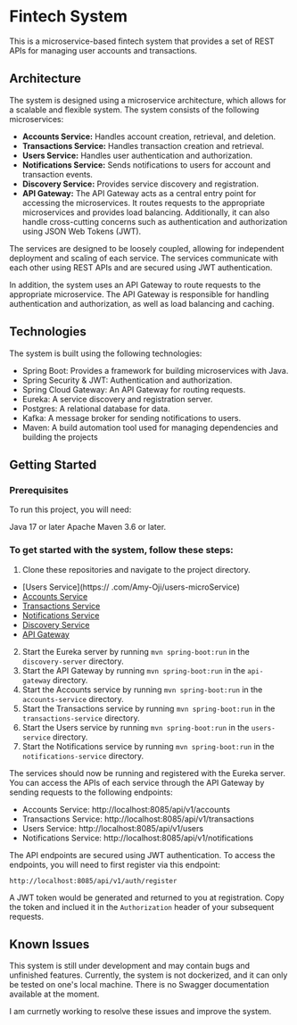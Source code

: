 # Fintech System

This is a microservice-based fintech system that provides a set of REST APIs for managing user accounts and transactions.

## Architecture

The system is designed using a microservice architecture, which allows for a scalable and flexible system. The system consists of the following microservices:

- __Accounts Service:__ Handles account creation, retrieval, and deletion.
- __Transactions Service:__ Handles transaction creation and retrieval.
- __Users Service:__ Handles user authentication and authorization.
- __Notifications Service:__ Sends notifications to users for account and transaction events.
- __Discovery Service:__ Provides service discovery and registration.
- __API Gateway:__ The API Gateway acts as a central entry point for accessing the microservices. It routes requests to the appropriate microservices and provides load balancing. Additionally, it can also handle cross-cutting concerns such as authentication and authorization using JSON Web Tokens (JWT).

The services are designed to be loosely coupled, allowing for independent deployment and scaling of each service. The services communicate with each other using REST APIs and are secured using JWT authentication.

In addition, the system uses an API Gateway to route requests to the appropriate microservice. The API Gateway is responsible for handling authentication and authorization, as well as load balancing and caching.

## Technologies

The system is built using the following technologies:

- Spring Boot: Provides a framework for building microservices with Java.
- Spring Security & JWT: Authentication and authorization.
- Spring Cloud Gateway: An API Gateway for routing requests.
- Eureka: A service discovery and registration server.
- Postgres: A relational database for data.
- Kafka: A message broker for sending notifications to users.
- Maven: A build automation tool used for managing dependencies and building the projects

## Getting Started

### Prerequisites
To run this project, you will need:

Java 17 or later
Apache Maven 3.6 or later.

### To get started with the system, follow these steps:

1. Clone these repositories and navigate to the project directory.

- [Users Service](https:// .com/Amy-Oji/users-microService)
- [Accounts Service](https://github.com/Amy-Oji/Account-MicroService) 
- [Transactions Service](https://github.com/Amy-Oji/Transactions-MicroService)
- [Notifications Service](https://github.com/Amy-Oji/NotificationMicroService)
- [Discovery Service](https://github.com/Amy-Oji/discovery-service)
- [API Gateway](https://github.com/Amy-Oji/api-gateway)

2. Start the Eureka server by running `mvn spring-boot:run` in the `discovery-server` directory.
3. Start the API Gateway by running `mvn spring-boot:run` in the `api-gateway` directory.
4. Start the Accounts service by running `mvn spring-boot:run` in the `accounts-service` directory.
5. Start the Transactions service by running `mvn spring-boot:run` in the `transactions-service` directory.
6. Start the Users service by running `mvn spring-boot:run` in the `users-service` directory.
7. Start the Notifications service by running `mvn spring-boot:run` in the `notifications-service` directory.

The services should now be running and registered with the Eureka server. You can access the APIs of each service through the API Gateway by sending requests to the following endpoints:

- Accounts Service: http://localhost:8085/api/v1/accounts
- Transactions Service: http://localhost:8085/api/v1/transactions
- Users Service: http://localhost:8085/api/v1/users
- Notifications Service: http://localhost:8085/api/v1/notifications

The API endpoints are secured using JWT authentication. To access the endpoints, you will need to first register via this endpoint:

`http://localhost:8085/api/v1/auth/register `

A JWT token would be generated and returned to you at registration. Copy the token and inclued it in the `Authorization` header of your subsequent requests.

## Known Issues
This system is still under development and may contain bugs and unfinished features.
Currently, the system is not dockerized, and it can only be tested on one's local machine.
There is no Swagger documentation available at the moment.

I am currnetly working to resolve these issues and improve the system.
